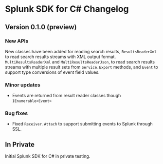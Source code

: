 # Splunk SDK for C# Changelog

## Version 0.1.0 (preview)

### New APIs

New classes have been added for reading search results,  `ResultsReaderXml` to read search results streams with XML output format. `MultiResultsReaderXml` and `MultiResultsReaderJson`, 
  to read search results streams with multiple result sets from `Service.Export` methods, and `Event` to support type conversions of event field values.

### Minor updates

* Events are returned from result reader classes though `IEnumerable<Event>`

### Bug fixes

* Fixed `Receiver.Attach` to support submitting events to Splunk through SSL.

## In Private 

Initial Splunk SDK for C# in private testing.
